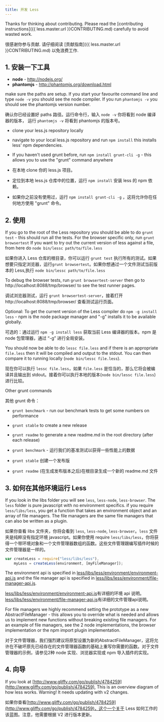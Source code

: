 ```yaml
---
title: 开发 Less
---
```


Thanks for thinking about contributing. Please read the [contributing instructions]({{ less.master.url }}CONTRIBUTING.md) carefully to avoid wasted work.

很感谢你参与贡献. 请仔细阅读 [贡献指南]({{ less.master.url }}CONTRIBUTING.md) 以免浪费工作.

## 1. 安装一下工具

* **node** - <http://nodejs.org/>
* **phantomjs** - <http://phantomjs.org/download.html>

make sure the paths are setup. If you start your favourite command line and type `node -v` you should see the node compiler. If you run `phantomjs -v` you should see the phantomjs version number.

确认你已经设置好 paths 路径。运行命令行，输入 `node -v` 你将看到 node 编译器的版本， 运行 `phantomjs -v` 将看到 phantomjs 的版本号。

* clone your less.js repository locally
* navigate to your local less.js repository and run `npm install` this installs less' npm dependencies.
* If you haven't used grunt before, run `npm install grunt-cli -g` - this allows you to use the "grunt" command anywhere

* 在本地 clone 你的 less.js 项目。
* 定位到本地 less.js 仓库中的位置，运行 `npm install` 安装 less 的 npm 依赖。
* 如果你之前没有使用过，运行 `npm install grunt-cli -g` ，这将允许你在任何地方使用 "grunt" 命令。

## 2. 使用

If you go to the root of the Less repository you should be able to do `grunt test` - this should run all the tests. For the browser specific only, run `grunt browsertest` If you want to try out the current version of less against a file, from here do `node bin/lessc path/to/file.less`

如果你进入 Less 仓库的根目录，你可以运行 `grunt test` 执行所有的测试。如果想要只指定浏览器，运行`grunt browsertest`。如果你想通过一个文件测试当前版本的 Less,执行 `node bin/lessc path/to/file.less`

To debug the browser tests, run `grunt browsertest-server` then go to http://localhost:8088/tmp/browser/ to see the test runner pages.

调试浏览器测试，运行 `grunt browsertest-server`，接着打开 http://localhost:8088/tmp/browser/ 查看测试运行页面。

Optional: To get the current version of the Less compiler do `npm -g install less` - npm is the node package manager and "-g" installs it to be available globally.

可选的：通过运行 `npm -g install less` 获取当前 Less 编译器的版本。npm 是node 包管理器，通过 “-g” 进行全局安装。

You should now be able to do `lessc file.less` and if there is an appropriate `file.less` then it will be compiled and output to the stdout. You can then compare it to running locally (`node bin/lessc file.less`).

现在你可以执行 `lessc file.less`，如果 `file.less` 是恰当的，那么它将会被编译并且输出到 stdout。接着你可以执行本地的版本(`node bin/lessc file.less`)进行比较。

Other grunt commands

其他 grunt 命令：

* `grunt benchmark` - run our benchmark tests to get some numbers on performance
* `grunt stable` to create a new release
* `grunt readme` to generate a new readme.md in the root directory (after each release)

* `grunt benchmark` - 运行我们的基准测试以获得一些性能上的数据
* `grunt stable` 创建一个发布版
* `grunt readme` (在生成发布版本之后)在根目录生成一个新的 readme.md 文件

## 3. 如何在其他环境运行 Less

If you look in the libs folder you will see `less`, `less-node`, `less-browser`. The `less` folder is pure javascript with no environment
specifics. if you require `less/libs/less`, you get a function that takes an environment object and an array of file managers. The file
managers are the same file managers that can also be written as a plugin.

如果你查看 libs 文件夹，你将会看到 `less`, `less-node`, `less-browser`。`less` 文件夹是纯粹没有指定环境 javascript。如果你使用 require `less/libs/less`，你将获得一个带环境对象和一个文件管理器数组的函数。这些文件管理跟编写插件时候的文件管理器是一样的。

```js
var createLess = require("less/libs/less"),
    myLess = createLess(environment, [myFileManager]);
```

The environment api is specified in [less/libs/less/environment/environment-api.js](https://github.com/less/less.js/blob/master/lib/less/environment/environment-api.js)
and the file manager api is specified in [less/libs/less/environment/file-manager-api.js](https://github.com/less/less.js/blob/master/lib/less/environment/file-manager-api.js).

[less/libs/less/environment/environment-api.js](https://github.com/less/less.js/blob/master/lib/less/environment/environment-api.js)有详细的环境 api 说明。[less/libs/less/environment/file-manager-api.js](https://github.com/less/less.js/blob/master/lib/less/environment/file-manager-api.js)有详细的文件管理api说明。

For file managers we highly recommend setting the prototype as a new AbstractFileManager - this allows you to override what is needed and allows us
to implement new functions without breaking existing file managers. For an example of file managers, see the 2 node implementations, the browser implementation or
the npm import plugin implementation.

对于文件管理器，我们强烈建议将原型设置为新的AbstractFileManager，这将允许在不破坏原先已经存在的文件管理器函数的基础上重写你需要的函数。对于文件管理器的示例，请参见2种 node 实现、浏览器实现或 npm 导入插件的实现。

## 4. 向导

If you look at [http://www.gliffy.com/go/publish/4784259](http://www.gliffy.com/go/publish/4784259),  This is an overview diagram of how less works. Warning! It needs updating with v2 changes.

如果你查看[http://www.gliffy.com/go/publish/4784259](http://www.gliffy.com/go/publish/4784259)，这个一个关于 Less 如何工作的该蓝图。注意，他需要根据 V2 进行版本更新。
